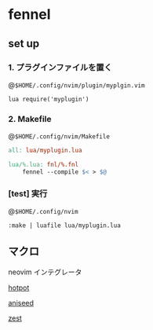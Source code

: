 # fennel

## set up

### 1. プラグインファイルを置く

@`$HOME/.config/nvim/plugin/myplgin.vim`

```vim
lua require('myplugin')
```

### 2. Makefile

@`$HOME/.config/nvim/Makefile`

```Makefile
all: lua/myplugin.lua

lua/%.lua: fnl/%.fnl
	fennel --compile $< > $@
```

### [test] 実行

@`$HOME/.config/nvim`

```vim
:make | luafile lua/myplugin.lua
```
## マクロ

neovim インテグレータ

[hotpot](https://github.com/rktjmp/hotpot.nvim)

[aniseed](https://github.com/Olical/aniseed)

[zest](https://github.com/tsbohc/zest.nvim)
